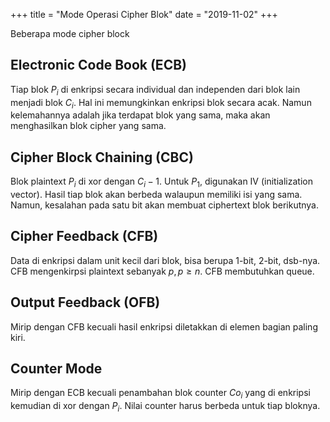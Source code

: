 +++
title     = "Mode Operasi Cipher Blok"
date      = "2019-11-02"
+++


Beberapa mode cipher block

## Electronic Code Book (ECB)

Tiap blok $P_i$ di enkripsi secara individual dan independen dari blok lain menjadi blok $C_i$. Hal ini memungkinkan
enkripsi blok secara acak. Namun kelemahannya adalah jika terdapat blok yang sama, maka akan menghasilkan blok cipher
yang sama.


## Cipher Block Chaining (CBC)

Blok plaintext $P_i$ di xor dengan $C_i - 1$. Untuk $P_1$, digunakan IV (initialization vector). Hasil tiap blok akan
berbeda walaupun memiliki isi yang sama. Namun, kesalahan pada satu bit akan membuat ciphertext blok berikutnya.


## Cipher Feedback (CFB)

Data di enkripsi dalam unit kecil dari blok, bisa berupa 1-bit, 2-bit, dsb-nya. CFB mengenkirpsi plaintext sebanyak
$p, p \geq n$. CFB membutuhkan queue.


## Output Feedback (OFB)

Mirip dengan CFB kecuali hasil enkripsi diletakkan di elemen bagian paling kiri.


## Counter Mode

Mirip dengan ECB kecuali penambahan blok counter $Co_i$ yang di enkripsi kemudian di xor dengan $P_i$. Nilai counter
harus berbeda untuk tiap bloknya.
